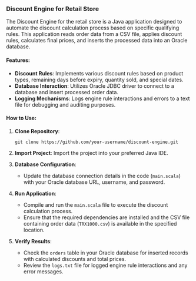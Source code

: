 ### Discount Engine for Retail Store

The Discount Engine for the retail store is a Java application designed to automate the discount calculation process based on specific qualifying rules. This application reads order data from a CSV file, applies discount rules, calculates final prices, and inserts the processed data into an Oracle database.

#### Features:

- **Discount Rules**: Implements various discount rules based on product types, remaining days before expiry, quantity sold, and special dates.
- **Database Interaction**: Utilizes Oracle JDBC driver to connect to a database and insert processed order data.
- **Logging Mechanisms**: Logs engine rule interactions and errors to a text file for debugging and auditing purposes.

#### How to Use:

1. **Clone Repository**:
   ```
   git clone https://github.com/your-username/discount-engine.git
   ```

2. **Import Project**: Import the project into your preferred Java IDE.

3. **Database Configuration**:
   - Update the database connection details in the code (`main.scala`) with your Oracle database URL, username, and password.

4. **Run Application**:
   - Compile and run the `main.scala` file to execute the discount calculation process.
   - Ensure that the required dependencies are installed and the CSV file containing order data (`TRX1000.csv`) is available in the specified location.

5. **Verify Results**:
   - Check the `orders` table in your Oracle database for inserted records with calculated discounts and total prices.
   - Review the `logs.txt` file for logged engine rule interactions and any error messages.


